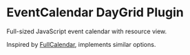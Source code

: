 # EventCalendar DayGrid Plugin

Full-sized JavaScript event calendar with resource view.

Inspired by [FullCalendar](https://fullcalendar.io/), implements similar options.